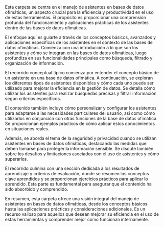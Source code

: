 Esta carpeta se centra en el manejo de asistentes en bases de datos ofimáticas, un aspecto crucial para la eficiencia y productividad en el uso de estas herramientas. El propósito es proporcionar una comprensión profunda del funcionamiento y aplicaciones prácticas de los asistentes dentro de las bases de datos ofimáticas.

El enfoque aquí es guiarte a través de los conceptos básicos, avanzados y aplicaciones específicas de los asistentes en el contexto de las bases de datos ofimáticas. Comienza con una introducción a lo que son los asistentes y cómo se integran en las bases de datos ofimáticas, luego profundiza en sus funcionalidades principales como búsqueda, filtrado y organización de información.

El recorrido conceptual típico comienza por entender el concepto básico de un asistente en una base de datos ofimática. A continuación, se exploran los diferentes tipos de asistentes disponibles y cómo cada uno puede ser utilizado para mejorar la eficiencia en la gestión de datos. Se detalla cómo utilizar los asistentes para realizar búsquedas precisas y filtrar información según criterios específicos.

El contenido también incluye cómo personalizar y configurar los asistentes para adaptarse a las necesidades particulares del usuario, así como cómo utilizarlos en conjunción con otras funciones de la base de datos ofimática. Se proporcionan ejemplos prácticos de cómo aplicar estos conocimientos en situaciones reales.

Además, se aborda el tema de la seguridad y privacidad cuando se utilizan asistentes en bases de datos ofimáticas, destacando las medidas que deben tomarse para proteger la información sensible. Se discute también sobre los desafíos y limitaciones asociados con el uso de asistentes y cómo superarlos.

El recorrido culmina con una sección dedicada a los resultados de aprendizaje y criterios de evaluación, donde se resumen los conceptos clave aprendidos y se proporcionan ejercicios prácticos para aplicar lo aprendido. Esta parte es fundamental para asegurar que el contenido ha sido absorbido y comprendido.

En resumen, esta carpeta ofrece una visión integral del manejo de asistentes en bases de datos ofimáticas, desde los conceptos básicos hasta las aplicaciones prácticas y consideraciones adicionales. Es un recurso valioso para aquellos que desean mejorar su eficiencia en el uso de estas herramientas y comprender mejor cómo funcionan internamente.
